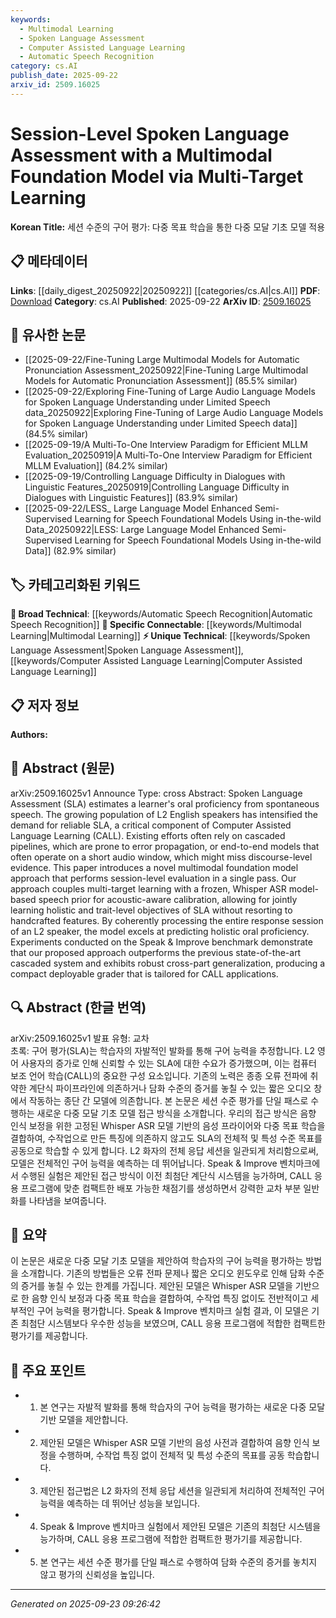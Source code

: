 ```yaml
---
keywords:
  - Multimodal Learning
  - Spoken Language Assessment
  - Computer Assisted Language Learning
  - Automatic Speech Recognition
category: cs.AI
publish_date: 2025-09-22
arxiv_id: 2509.16025
---
```


<!-- KEYWORD_LINKING_METADATA:
{
  "processed_timestamp": "2025-09-23T09:26:42.014999",
  "vocabulary_version": "1.0",
  "selected_keywords": [
    "Multimodal Learning",
    "Spoken Language Assessment",
    "Computer Assisted Language Learning",
    "Automatic Speech Recognition"
  ],
  "rejected_keywords": [],
  "similarity_scores": {
    "Multimodal Learning": 0.85,
    "Spoken Language Assessment": 0.78,
    "Computer Assisted Language Learning": 0.82,
    "Automatic Speech Recognition": 0.8
  },
  "extraction_method": "AI_prompt_based",
  "budget_applied": true,
  "candidates_json": {
    "candidates": [
      {
        "surface": "Multimodal Foundation Model",
        "canonical": "Multimodal Learning",
        "aliases": [
          "Multimodal Model",
          "Multimodal Approach"
        ],
        "category": "specific_connectable",
        "rationale": "Links to the trending concept of integrating multiple data types for comprehensive analysis.",
        "novelty_score": 0.55,
        "connectivity_score": 0.88,
        "specificity_score": 0.72,
        "link_intent_score": 0.85
      },
      {
        "surface": "Spoken Language Assessment",
        "canonical": "Spoken Language Assessment",
        "aliases": [
          "SLA",
          "Oral Proficiency Evaluation"
        ],
        "category": "unique_technical",
        "rationale": "A unique concept central to the paper, focusing on evaluating spoken language proficiency.",
        "novelty_score": 0.65,
        "connectivity_score": 0.7,
        "specificity_score": 0.8,
        "link_intent_score": 0.78
      },
      {
        "surface": "Computer Assisted Language Learning",
        "canonical": "Computer Assisted Language Learning",
        "aliases": [
          "CALL",
          "Language Learning Technology"
        ],
        "category": "unique_technical",
        "rationale": "A specific application area that connects language learning with computational methods.",
        "novelty_score": 0.6,
        "connectivity_score": 0.75,
        "specificity_score": 0.78,
        "link_intent_score": 0.82
      },
      {
        "surface": "Whisper ASR Model",
        "canonical": "Automatic Speech Recognition",
        "aliases": [
          "ASR",
          "Speech Recognition"
        ],
        "category": "broad_technical",
        "rationale": "A foundational technology for processing and analyzing spoken language data.",
        "novelty_score": 0.4,
        "connectivity_score": 0.85,
        "specificity_score": 0.65,
        "link_intent_score": 0.8
      }
    ],
    "ban_list_suggestions": [
      "session-level evaluation",
      "holistic oral proficiency",
      "trait-level objectives"
    ]
  },
  "decisions": [
    {
      "candidate_surface": "Multimodal Foundation Model",
      "resolved_canonical": "Multimodal Learning",
      "decision": "linked",
      "scores": {
        "novelty": 0.55,
        "connectivity": 0.88,
        "specificity": 0.72,
        "link_intent": 0.85
      }
    },
    {
      "candidate_surface": "Spoken Language Assessment",
      "resolved_canonical": "Spoken Language Assessment",
      "decision": "linked",
      "scores": {
        "novelty": 0.65,
        "connectivity": 0.7,
        "specificity": 0.8,
        "link_intent": 0.78
      }
    },
    {
      "candidate_surface": "Computer Assisted Language Learning",
      "resolved_canonical": "Computer Assisted Language Learning",
      "decision": "linked",
      "scores": {
        "novelty": 0.6,
        "connectivity": 0.75,
        "specificity": 0.78,
        "link_intent": 0.82
      }
    },
    {
      "candidate_surface": "Whisper ASR Model",
      "resolved_canonical": "Automatic Speech Recognition",
      "decision": "linked",
      "scores": {
        "novelty": 0.4,
        "connectivity": 0.85,
        "specificity": 0.65,
        "link_intent": 0.8
      }
    }
  ]
}
-->

# Session-Level Spoken Language Assessment with a Multimodal Foundation Model via Multi-Target Learning

**Korean Title:** 세션 수준의 구어 평가: 다중 목표 학습을 통한 다중 모달 기초 모델 적용

## 📋 메타데이터

**Links**: [[daily_digest_20250922|20250922]] [[categories/cs.AI|cs.AI]]
**PDF**: [Download](https://arxiv.org/pdf/2509.16025.pdf)
**Category**: cs.AI
**Published**: 2025-09-22
**ArXiv ID**: [2509.16025](https://arxiv.org/abs/2509.16025)

## 🔗 유사한 논문
- [[2025-09-22/Fine-Tuning Large Multimodal Models for Automatic Pronunciation Assessment_20250922|Fine-Tuning Large Multimodal Models for Automatic Pronunciation Assessment]] (85.5% similar)
- [[2025-09-22/Exploring Fine-Tuning of Large Audio Language Models for Spoken Language Understanding under Limited Speech data_20250922|Exploring Fine-Tuning of Large Audio Language Models for Spoken Language Understanding under Limited Speech data]] (84.5% similar)
- [[2025-09-19/A Multi-To-One Interview Paradigm for Efficient MLLM Evaluation_20250919|A Multi-To-One Interview Paradigm for Efficient MLLM Evaluation]] (84.2% similar)
- [[2025-09-19/Controlling Language Difficulty in Dialogues with Linguistic Features_20250919|Controlling Language Difficulty in Dialogues with Linguistic Features]] (83.9% similar)
- [[2025-09-22/LESS_ Large Language Model Enhanced Semi-Supervised Learning for Speech Foundational Models Using in-the-wild Data_20250922|LESS: Large Language Model Enhanced Semi-Supervised Learning for Speech Foundational Models Using in-the-wild Data]] (82.9% similar)

## 🏷️ 카테고리화된 키워드
**🧠 Broad Technical**: [[keywords/Automatic Speech Recognition|Automatic Speech Recognition]]
**🔗 Specific Connectable**: [[keywords/Multimodal Learning|Multimodal Learning]]
**⚡ Unique Technical**: [[keywords/Spoken Language Assessment|Spoken Language Assessment]], [[keywords/Computer Assisted Language Learning|Computer Assisted Language Learning]]

## 📋 저자 정보

**Authors:** 

## 📄 Abstract (원문)

arXiv:2509.16025v1 Announce Type: cross 
Abstract: Spoken Language Assessment (SLA) estimates a learner's oral proficiency from spontaneous speech. The growing population of L2 English speakers has intensified the demand for reliable SLA, a critical component of Computer Assisted Language Learning (CALL). Existing efforts often rely on cascaded pipelines, which are prone to error propagation, or end-to-end models that often operate on a short audio window, which might miss discourse-level evidence. This paper introduces a novel multimodal foundation model approach that performs session-level evaluation in a single pass. Our approach couples multi-target learning with a frozen, Whisper ASR model-based speech prior for acoustic-aware calibration, allowing for jointly learning holistic and trait-level objectives of SLA without resorting to handcrafted features. By coherently processing the entire response session of an L2 speaker, the model excels at predicting holistic oral proficiency. Experiments conducted on the Speak & Improve benchmark demonstrate that our proposed approach outperforms the previous state-of-the-art cascaded system and exhibits robust cross-part generalization, producing a compact deployable grader that is tailored for CALL applications.

## 🔍 Abstract (한글 번역)

arXiv:2509.16025v1 발표 유형: 교차  
초록: 구어 평가(SLA)는 학습자의 자발적인 발화를 통해 구어 능력을 추정합니다. L2 영어 사용자의 증가로 인해 신뢰할 수 있는 SLA에 대한 수요가 증가했으며, 이는 컴퓨터 보조 언어 학습(CALL)의 중요한 구성 요소입니다. 기존의 노력은 종종 오류 전파에 취약한 계단식 파이프라인에 의존하거나 담화 수준의 증거를 놓칠 수 있는 짧은 오디오 창에서 작동하는 종단 간 모델에 의존합니다. 본 논문은 세션 수준 평가를 단일 패스로 수행하는 새로운 다중 모달 기초 모델 접근 방식을 소개합니다. 우리의 접근 방식은 음향 인식 보정을 위한 고정된 Whisper ASR 모델 기반의 음성 프라이어와 다중 목표 학습을 결합하여, 수작업으로 만든 특징에 의존하지 않고도 SLA의 전체적 및 특성 수준 목표를 공동으로 학습할 수 있게 합니다. L2 화자의 전체 응답 세션을 일관되게 처리함으로써, 모델은 전체적인 구어 능력을 예측하는 데 뛰어납니다. Speak & Improve 벤치마크에서 수행된 실험은 제안된 접근 방식이 이전 최첨단 계단식 시스템을 능가하며, CALL 응용 프로그램에 맞춘 컴팩트한 배포 가능한 채점기를 생성하면서 강력한 교차 부분 일반화를 나타냄을 보여줍니다.

## 📝 요약

이 논문은 새로운 다중 모달 기초 모델을 제안하여 학습자의 구어 능력을 평가하는 방법을 소개합니다. 기존의 방법들은 오류 전파 문제나 짧은 오디오 윈도우로 인해 담화 수준의 증거를 놓칠 수 있는 한계를 가집니다. 제안된 모델은 Whisper ASR 모델을 기반으로 한 음향 인식 보정과 다중 목표 학습을 결합하여, 수작업 특징 없이도 전반적이고 세부적인 구어 능력을 평가합니다. Speak & Improve 벤치마크 실험 결과, 이 모델은 기존 최첨단 시스템보다 우수한 성능을 보였으며, CALL 응용 프로그램에 적합한 컴팩트한 평가기를 제공합니다.

## 🎯 주요 포인트

- 1. 본 연구는 자발적 발화를 통해 학습자의 구어 능력을 평가하는 새로운 다중 모달 기반 모델을 제안합니다.
- 2. 제안된 모델은 Whisper ASR 모델 기반의 음성 사전과 결합하여 음향 인식 보정을 수행하며, 수작업 특징 없이 전체적 및 특성 수준의 목표를 공동 학습합니다.
- 3. 제안된 접근법은 L2 화자의 전체 응답 세션을 일관되게 처리하여 전체적인 구어 능력을 예측하는 데 뛰어난 성능을 보입니다.
- 4. Speak & Improve 벤치마크 실험에서 제안된 모델은 기존의 최첨단 시스템을 능가하며, CALL 응용 프로그램에 적합한 컴팩트한 평가기를 제공합니다.
- 5. 본 연구는 세션 수준 평가를 단일 패스로 수행하여 담화 수준의 증거를 놓치지 않고 평가의 신뢰성을 높입니다.


---

*Generated on 2025-09-23 09:26:42*